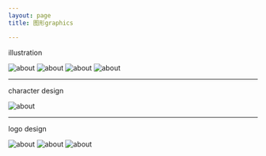 ```yaml
---
layout: page
title: 图形graphics

---
```


illustration

![about](/images/pages/graphics/1.jpg)
![about](/images/pages/graphics/3.jpg)
![about](/images/pages/graphics/dbz17.jpg)
![about](/images/pages/graphics/Untitled-1.jpg)


---

character design

![about](/images/pages/graphics/d.jpg)

---

logo design

![about](/images/pages/graphics/18_1.jpg)
![about](/images/pages/graphics/16_1.jpg)
![about](/images/pages/graphics/wotb.jpg)
